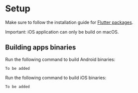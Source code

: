 # Setup

Make sure to follow the installation guide for [Flutter packages](https://docs.flutter.dev/get-started/install).

Important: iOS application can only be build on macOS.

## Building apps binaries

Run the following command to build Android binaries:

`
To be added
`

Run the following command to build iOS binaries:

`
To be added
`
